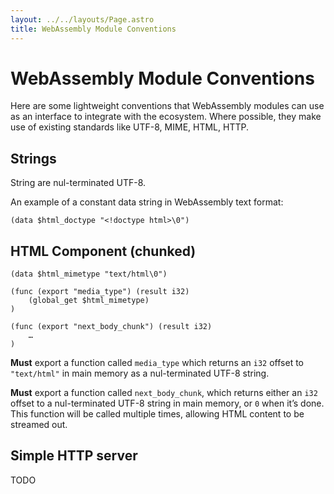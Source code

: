 ```yaml
---
layout: ../../layouts/Page.astro
title: WebAssembly Module Conventions
---
```

# WebAssembly Module Conventions

Here are some lightweight conventions that WebAssembly modules can use as an interface to integrate with the ecosystem. Where possible, they make use of existing standards like UTF-8, MIME, HTML, HTTP.

## Strings

String are nul-terminated UTF-8.

An example of a constant data string in WebAssembly text format:

```wasm
(data $html_doctype "<!doctype html>\0")
```

## HTML Component (chunked)

```wasm
(data $html_mimetype "text/html\0")

(func (export "media_type") (result i32)
    (global_get $html_mimetype)
)

(func (export "next_body_chunk") (result i32)
    …
)
```

**Must** export a function called `media_type` which returns an `i32` offset to `"text/html"` in main memory as a nul-terminated UTF-8 string.

**Must** export a function called `next_body_chunk`, which returns either an `i32` offset to a nul-terminated UTF-8 string in main memory, or `0` when it’s done. This function will be called multiple times, allowing HTML content to be streamed out.

## Simple HTTP server

TODO
